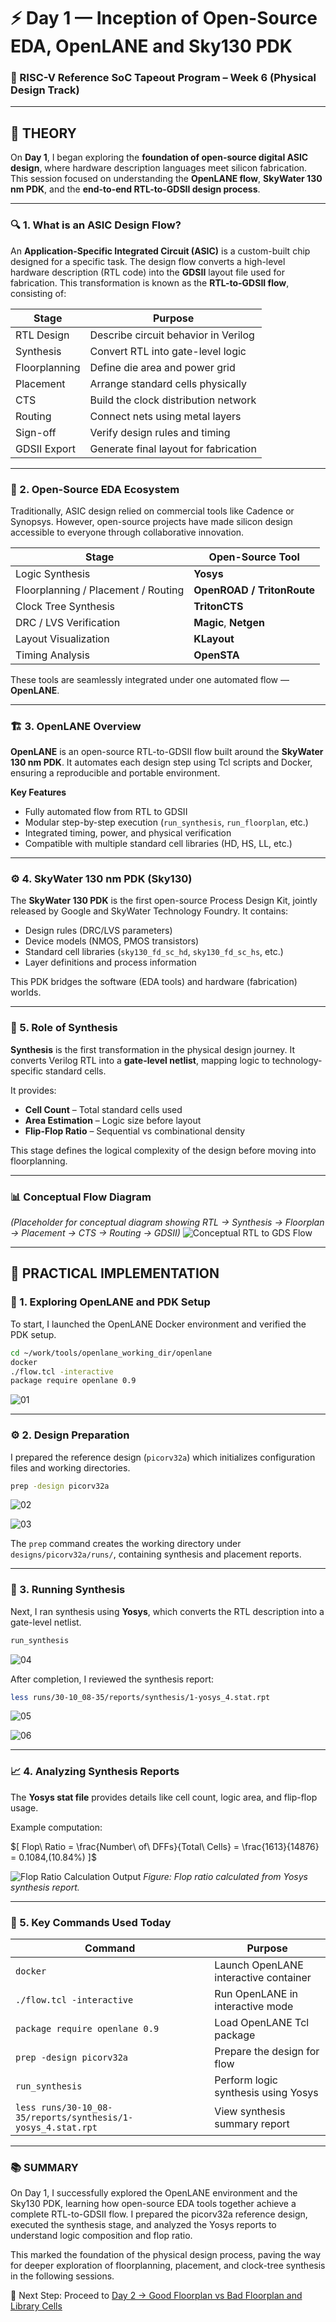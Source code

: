 # ⚡ Day 1 — Inception of Open-Source EDA, OpenLANE and Sky130 PDK

### 🧩 RISC-V Reference SoC Tapeout Program – Week 6 (Physical Design Track)

---

## 🧠 THEORY

On **Day 1**, I began exploring the **foundation of open-source digital ASIC design**, where hardware description languages meet silicon fabrication.
This session focused on understanding the **OpenLANE flow**, **SkyWater 130 nm PDK**, and the **end-to-end RTL-to-GDSII design process**.

---

### 🔍 1. What is an ASIC Design Flow?

An **Application-Specific Integrated Circuit (ASIC)** is a custom-built chip designed for a specific task.
The design flow converts a high-level hardware description (RTL code) into the **GDSII** layout file used for fabrication.
This transformation is known as the **RTL-to-GDSII flow**, consisting of:

| **Stage**     | **Purpose**                           |
| ------------- | ------------------------------------- |
| RTL Design    | Describe circuit behavior in Verilog  |
| Synthesis     | Convert RTL into gate-level logic     |
| Floorplanning | Define die area and power grid        |
| Placement     | Arrange standard cells physically     |
| CTS           | Build the clock distribution network  |
| Routing       | Connect nets using metal layers       |
| Sign-off      | Verify design rules and timing        |
| GDSII Export  | Generate final layout for fabrication |

---

### 🧩 2. Open-Source EDA Ecosystem

Traditionally, ASIC design relied on commercial tools like Cadence or Synopsys.
However, open-source projects have made silicon design accessible to everyone through collaborative innovation.

| **Stage**                           | **Open-Source Tool**       |
| ----------------------------------- | -------------------------- |
| Logic Synthesis                     | **Yosys**                  |
| Floorplanning / Placement / Routing | **OpenROAD / TritonRoute** |
| Clock Tree Synthesis                | **TritonCTS**              |
| DRC / LVS Verification              | **Magic**, **Netgen**      |
| Layout Visualization                | **KLayout**                |
| Timing Analysis                     | **OpenSTA**                |

These tools are seamlessly integrated under one automated flow — **OpenLANE**.

---

### 🏗️ 3. OpenLANE Overview

**OpenLANE** is an open-source RTL-to-GDSII flow built around the **SkyWater 130 nm PDK**.
It automates each design step using Tcl scripts and Docker, ensuring a reproducible and portable environment.

**Key Features**

* Fully automated flow from RTL to GDSII
* Modular step-by-step execution (`run_synthesis`, `run_floorplan`, etc.)
* Integrated timing, power, and physical verification
* Compatible with multiple standard cell libraries (HD, HS, LL, etc.)

---

### ⚙️ 4. SkyWater 130 nm PDK (Sky130)

The **SkyWater 130 PDK** is the first open-source Process Design Kit, jointly released by Google and SkyWater Technology Foundry.
It contains:

* Design rules (DRC/LVS parameters)
* Device models (NMOS, PMOS transistors)
* Standard cell libraries (`sky130_fd_sc_hd`, `sky130_fd_sc_hs`, etc.)
* Layer definitions and process information

This PDK bridges the software (EDA tools) and hardware (fabrication) worlds.

---

### 🧮 5. Role of Synthesis

**Synthesis** is the first transformation in the physical design journey.
It converts Verilog RTL into a **gate-level netlist**, mapping logic to technology-specific standard cells.

It provides:

* **Cell Count** – Total standard cells used
* **Area Estimation** – Logic size before layout
* **Flip-Flop Ratio** – Sequential vs combinational density

This stage defines the logical complexity of the design before moving into floorplanning.

---

### 📊 Conceptual Flow Diagram

*(Placeholder for conceptual diagram showing RTL → Synthesis → Floorplan → Placement → CTS → Routing → GDSII)*
![Conceptual RTL to GDS Flow](./images/conceptual_rtl_to_gds_flow.png)

---

## 🧭 PRACTICAL IMPLEMENTATION

### 🧭 1. Exploring OpenLANE and PDK Setup

To start, I launched the OpenLANE Docker environment and verified the PDK setup.

```bash
cd ~/work/tools/openlane_working_dir/openlane
docker
./flow.tcl -interactive
package require openlane 0.9
```

![01](./images/01.png)

---

### ⚙️ 2. Design Preparation

I prepared the reference design (`picorv32a`) which initializes configuration files and working directories.

```bash
prep -design picorv32a
```

![02](./images/02.png)

![03](./images/03.png)

The `prep` command creates the working directory under
`designs/picorv32a/runs/`, containing synthesis and placement reports.

---

### 🧩 3. Running Synthesis

Next, I ran synthesis using **Yosys**, which converts the RTL description into a gate-level netlist.

```bash
run_synthesis
```

![04](./images/04.png)

After completion, I reviewed the synthesis report:

```bash
less runs/30-10_08-35/reports/synthesis/1-yosys_4.stat.rpt
```

![05](./images/05.png)

![06](./images/06.png)

---

### 📈 4. Analyzing Synthesis Reports

The **Yosys stat file** provides details like cell count, logic area, and flip-flop usage.

Example computation:

$[
Flop\ Ratio = \frac{Number\ of\ DFFs}{Total\ Cells} = \frac{1613}{14876} = 0.1084,(10.84%)
]$


![Flop Ratio Calculation Output](./images/07.png)
*Figure: Flop ratio calculated from Yosys synthesis report.*

---

### 🧮 5. Key Commands Used Today

| **Command**                                                  | **Purpose**                           |
| ------------------------------------------------------------ | ------------------------------------- |
| `docker`                                                     | Launch OpenLANE interactive container |
| `./flow.tcl -interactive`                                    | Run OpenLANE in interactive mode      |
| `package require openlane 0.9`                               | Load OpenLANE Tcl package             |
| `prep -design picorv32a`                                     | Prepare the design for flow           |
| `run_synthesis`                                              | Perform logic synthesis using Yosys   |
| `less runs/30-10_08-35/reports/synthesis/1-yosys_4.stat.rpt` | View synthesis summary report         |

---

### 📚 SUMMARY

On Day 1, I successfully explored the OpenLANE environment and the Sky130 PDK, learning how open-source EDA tools together achieve a complete RTL-to-GDSII flow.
I prepared the picorv32a reference design, executed the synthesis stage, and analyzed the Yosys reports to understand logic composition and flop ratio.

This marked the foundation of the physical design process, paving the way for deeper exploration of floorplanning, placement, and clock-tree synthesis in the following sessions.

🔗 Next Step: Proceed to [Day 2 → Good Floorplan vs Bad Floorplan and Library Cells](../Day2_GoodFloorplan_vs_BadFloorplan_and_LibraryCells/readme.md)

